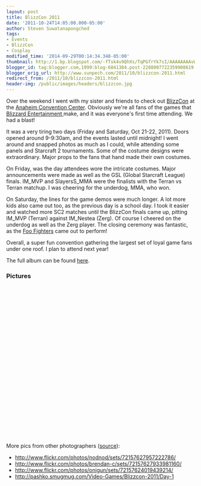 ```yaml
---
layout: post
title: BlizzCon 2011
date: '2011-10-24T14:05:00.000-05:00'
author: Steven Suwatanapongched
tags:
- Events
- BlizzCon
- Cosplay
modified_time: '2014-09-29T00:14:34.348-05:00'
thumbnail: http://1.bp.blogspot.com/-fTsk4v9QhXs/TqPGfrYk7sI/AAAAAAAAvWk/SPPRltqrxnA/s600/2011-10-21+at+09-12-36.jpg
blogger_id: tag:blogger.com,1999:blog-6841384.post-2288007722359908619
blogger_orig_url: http://www.sunpech.com/2011/10/blizzcon-2011.html
redirect_from: /2011/10/blizzcon-2011.html
header-img: /public/images/headers/blizzcon.jpg
---
```


Over the weekend I went with my sister and friends to check out <a href="http://www.blizzcon.com/">BlizzCon</a>&nbsp;at the <a href="http://www.anaheimconventioncenter.com/">Anaheim Convention Center</a>. Obviously we're all fans of the games that <a href="http://www.blizzard.com/">Blizzard Entertainment </a>make, and it was everyone's first time attending. We had a blast!

It was a very tiring two days (Friday and Saturday, Oct 21-22, 2011). Doors opened around 9-9:30am, and the events lasted until midnight! I went around and snapped photos as much as I could, while attending some panels and Starcraft 2 tournaments. Some of the costume designs were extraordinary.&nbsp;Major props to the fans that hand made their own costumes.

On Friday, was the day attendees wore the intricate costumes. Major announcements were made as well as the GSL (Global Starcraft League) finals. IM_MVP and SlayersS_MMA were the finalists with the Terran vs Terran matchup. I was cheering for the underdog, MMA, who won.

On Saturday, the lines for the game demos were much longer. A lot more kids also came out too, as the previous day is a school day. I took it easier and watched more SC2 matches until the BlizzCon finals came up, pitting IM_MVP (Terran) against IM_Nestea (Zerg). Of course I cheered on the underdog as well as the Zerg player. The closing ceremony was fantastic, as the <a href="http://www.foofighters.com/us/home">Foo Fighters</a> came out to perform!

Overall, a super fun convention gathering the largest set of loyal game fans under one roof. I plan to attend next year!

The full album can be found <a href="https://picasaweb.google.com/sunpech/2011BlizzCon?authuser=0&amp;feat=directlink">here</a>.

### Pictures

<a href="http://1.bp.blogspot.com/-fTsk4v9QhXs/TqPGfrYk7sI/AAAAAAAAvWk/SPPRltqrxnA/s600/2011-10-21+at+09-12-36.jpg"><img alt=""   border="0"  src="http://1.bp.blogspot.com/-fTsk4v9QhXs/TqPGfrYk7sI/AAAAAAAAvWk/SPPRltqrxnA/s600/2011-10-21+at+09-12-36.jpg"  /></a>

<a href="http://1.bp.blogspot.com/-GuK6cN_I6EA/TqPGQyb7ngI/AAAAAAAAvV4/fnDuTKOWP7U/s600/2011-10-20+at+23-42-10.jpg"><img alt=""   border="0"  src="http://1.bp.blogspot.com/-GuK6cN_I6EA/TqPGQyb7ngI/AAAAAAAAvV4/fnDuTKOWP7U/s600/2011-10-20+at+23-42-10.jpg"  /></a>

<a href="http://2.bp.blogspot.com/-VoRzOYNry10/TqPGV6aPQcI/AAAAAAAAvWI/HU4fWoJ7-WU/s600/2011-10-21+at+08-58-26.jpg"><img alt=""   border="0"  src="http://2.bp.blogspot.com/-VoRzOYNry10/TqPGV6aPQcI/AAAAAAAAvWI/HU4fWoJ7-WU/s600/2011-10-21+at+08-58-26.jpg"  /></a>

<a href="http://2.bp.blogspot.com/-MiLB3GqT6k4/TqPGgAsKSKI/AAAAAAAAvWo/PONolS4Ozjo/s600/2011-10-21+at+09-12-38.jpg"><img alt=""   border="0"  src="http://2.bp.blogspot.com/-MiLB3GqT6k4/TqPGgAsKSKI/AAAAAAAAvWo/PONolS4Ozjo/s600/2011-10-21+at+09-12-38.jpg"  /></a>

<a href="http://2.bp.blogspot.com/-I40A3Gpe6FU/TqPGtazLkzI/AAAAAAAAvXU/WjgxgNyNpXY/s600/2011-10-21+at+09-19-12.jpg"><img alt=""   border="0"  src="http://2.bp.blogspot.com/-I40A3Gpe6FU/TqPGtazLkzI/AAAAAAAAvXU/WjgxgNyNpXY/s600/2011-10-21+at+09-19-12.jpg"  /></a>

<a href="http://1.bp.blogspot.com/-GTQ1dXQaMmY/TqPGyUV7ebI/AAAAAAAAvXk/PX6yZU6Hwj4/s600/2011-10-21+at+09-20-40.jpg"><img alt=""   border="0"  src="http://1.bp.blogspot.com/-GTQ1dXQaMmY/TqPGyUV7ebI/AAAAAAAAvXk/PX6yZU6Hwj4/s600/2011-10-21+at+09-20-40.jpg"  /></a>

<a href="http://4.bp.blogspot.com/-m3vV64eYp94/TqPG6YVJAZI/AAAAAAAAvYE/3KJKVjCUjeE/s600/2011-10-21+at+09-46-01.jpg"><img alt=""   border="0"  src="http://4.bp.blogspot.com/-m3vV64eYp94/TqPG6YVJAZI/AAAAAAAAvYE/3KJKVjCUjeE/s600/2011-10-21+at+09-46-01.jpg"  /></a>

<a href="http://2.bp.blogspot.com/-ydW0Ai5G31E/TqPHCxZ1o9I/AAAAAAAAvYg/GRcOQMoBSgs/s600/2011-10-21+at+09-48-46.jpg"><img alt=""   border="0"  src="http://2.bp.blogspot.com/-ydW0Ai5G31E/TqPHCxZ1o9I/AAAAAAAAvYg/GRcOQMoBSgs/s600/2011-10-21+at+09-48-46.jpg"  /></a>

<a href="http://4.bp.blogspot.com/-QzvaH4Eh-jc/TqPHlT_mJbI/AAAAAAAAvaQ/7RwaiILFhbQ/s600/2011-10-21+at+09-58-32.jpg"><img alt=""   border="0"  src="http://4.bp.blogspot.com/-QzvaH4Eh-jc/TqPHlT_mJbI/AAAAAAAAvaQ/7RwaiILFhbQ/s600/2011-10-21+at+09-58-32.jpg"  /></a>

<a href="http://2.bp.blogspot.com/-jQEcMk77tZI/TqPIDjME-tI/AAAAAAAAvcM/QmkPZ8UP5KE/s600/2011-10-21+at+11-24-46.jpg"><img alt=""   border="0"  src="http://2.bp.blogspot.com/-jQEcMk77tZI/TqPIDjME-tI/AAAAAAAAvcM/QmkPZ8UP5KE/s600/2011-10-21+at+11-24-46.jpg"  /></a>

<a href="http://4.bp.blogspot.com/-8Xjv-Vxafac/TqPI0YpJdTI/AAAAAAAAvfQ/eN_bsvUEuXE/s600/2011-10-21+at+12-12-30.jpg"><img alt=""   border="0"  src="http://4.bp.blogspot.com/-8Xjv-Vxafac/TqPI0YpJdTI/AAAAAAAAvfQ/eN_bsvUEuXE/s600/2011-10-21+at+12-12-30.jpg"  /></a>

<a href="http://1.bp.blogspot.com/-NRFpaQy7DUs/TqPJSB8jYVI/AAAAAAAAvgs/CPRcOyX2IKk/s600/2011-10-21+at+12-34-46.jpg"><img alt=""   border="0"  src="http://1.bp.blogspot.com/-NRFpaQy7DUs/TqPJSB8jYVI/AAAAAAAAvgs/CPRcOyX2IKk/s600/2011-10-21+at+12-34-46.jpg"  /></a>

<a href="http://2.bp.blogspot.com/-kgYLG_cJx9E/TqPKO2TV_TI/AAAAAAAAvj0/pa3pc-9RJSI/s600/2011-10-21+at+14-22-19.jpg"><img alt=""   border="0"  src="http://2.bp.blogspot.com/-kgYLG_cJx9E/TqPKO2TV_TI/AAAAAAAAvj0/pa3pc-9RJSI/s600/2011-10-21+at+14-22-19.jpg"  /></a>

<a href="http://2.bp.blogspot.com/-aj6yAbMCH14/TqPKjjhQAhI/AAAAAAAAvk0/98vCHnmp3RM/s600/2011-10-21+at+15-54-01.jpg"><img alt=""   border="0"  src="http://2.bp.blogspot.com/-aj6yAbMCH14/TqPKjjhQAhI/AAAAAAAAvk0/98vCHnmp3RM/s600/2011-10-21+at+15-54-01.jpg"  /></a>

<a href="http://3.bp.blogspot.com/-acaFWFeGN9I/TqPKt4biDVI/AAAAAAAAvlU/pY36UAjDSUk/s600/2011-10-21+at+16-25-09.jpg"><img alt=""   border="0"  src="http://3.bp.blogspot.com/-acaFWFeGN9I/TqPKt4biDVI/AAAAAAAAvlU/pY36UAjDSUk/s600/2011-10-21+at+16-25-09.jpg"  /></a>

<a href="http://2.bp.blogspot.com/-Hw3RM79Gi0k/TqPK-JLAuEI/AAAAAAAAvl8/5a3HX_AyTzs/s600/2011-10-21+at+18-16-09.jpg"><img alt=""   border="0"  src="http://2.bp.blogspot.com/-Hw3RM79Gi0k/TqPK-JLAuEI/AAAAAAAAvl8/5a3HX_AyTzs/s600/2011-10-21+at+18-16-09.jpg"  /></a>

<a href="http://4.bp.blogspot.com/-i6OJu0lRjAc/TqPLZoY4SYI/AAAAAAAAvnY/PRwPNJ8t3oo/s600/2011-10-21+at+18-20-22.jpg"><img alt=""   border="0"  src="http://4.bp.blogspot.com/-i6OJu0lRjAc/TqPLZoY4SYI/AAAAAAAAvnY/PRwPNJ8t3oo/s600/2011-10-21+at+18-20-22.jpg"  /></a>

<a href="http://4.bp.blogspot.com/-rgpNJpztpOc/TqPMdrElfFI/AAAAAAAAvq0/ozx4DTIfUp8/s600/2011-10-21+at+18-27-30.jpg"><img alt=""   border="0"  src="http://4.bp.blogspot.com/-rgpNJpztpOc/TqPMdrElfFI/AAAAAAAAvq0/ozx4DTIfUp8/s600/2011-10-21+at+18-27-30.jpg"  /></a>

<a href="http://3.bp.blogspot.com/-ff7d7jz3u0M/TqPQh5VEPNI/AAAAAAAAv5Y/NtcqNCsydgw/s600/2011-10-21+at+18-53-23.jpg"><img alt=""   border="0"  src="http://3.bp.blogspot.com/-ff7d7jz3u0M/TqPQh5VEPNI/AAAAAAAAv5Y/NtcqNCsydgw/s600/2011-10-21+at+18-53-23.jpg"  /></a>

<a href="http://1.bp.blogspot.com/-b1Hns3M5PkE/TqPQv3qyNdI/AAAAAAAAv6U/d1tPzgckHrE/s600/2011-10-21+at+21-04-41.jpg"><img alt=""   border="0"  src="http://1.bp.blogspot.com/-b1Hns3M5PkE/TqPQv3qyNdI/AAAAAAAAv6U/d1tPzgckHrE/s600/2011-10-21+at+21-04-41.jpg"  /></a>

<a href="http://3.bp.blogspot.com/-jCQKM-rO5fM/TqPRUZzbISI/AAAAAAAAv8k/bGAhZY8CLMw/s600/2011-10-22+at+12-51-35.jpg"><img alt=""   border="0"  src="http://3.bp.blogspot.com/-jCQKM-rO5fM/TqPRUZzbISI/AAAAAAAAv8k/bGAhZY8CLMw/s600/2011-10-22+at+12-51-35.jpg"  /></a>

<a href="http://3.bp.blogspot.com/-XyoMQR-dCE4/TqPRWJ-yFOI/AAAAAAAAv8o/ctExC-qvilE/s600/2011-10-22+at+13-07-21.jpg"><img alt=""   border="0"  src="http://3.bp.blogspot.com/-XyoMQR-dCE4/TqPRWJ-yFOI/AAAAAAAAv8o/ctExC-qvilE/s600/2011-10-22+at+13-07-21.jpg"  /></a>

<a href="http://3.bp.blogspot.com/-T6prP5hyvzU/TqPRZJiermI/AAAAAAAAv8w/4k8FIKgkVQc/s600/2011-10-22+at+13-08-29.jpg"><img alt=""   border="0"  src="http://3.bp.blogspot.com/-T6prP5hyvzU/TqPRZJiermI/AAAAAAAAv8w/4k8FIKgkVQc/s600/2011-10-22+at+13-08-29.jpg"  /></a>

<a href="http://3.bp.blogspot.com/-2yxj6759-6s/TqPRd7PnXQI/AAAAAAAAv88/9zu8VuacWbk/s600/2011-10-22+at+13-10-32.jpg"><img alt=""   border="0"  src="http://3.bp.blogspot.com/-2yxj6759-6s/TqPRd7PnXQI/AAAAAAAAv88/9zu8VuacWbk/s600/2011-10-22+at+13-10-32.jpg"  /></a>

<a href="http://3.bp.blogspot.com/-UmlRUOqzghM/TqPRhlzlQEI/AAAAAAAAv9I/hpQY30xvqG4/s600/2011-10-22+at+13-12-21.jpg"><img alt=""   border="0"  src="http://3.bp.blogspot.com/-UmlRUOqzghM/TqPRhlzlQEI/AAAAAAAAv9I/hpQY30xvqG4/s600/2011-10-22+at+13-12-21.jpg"  /></a>

<a href="http://4.bp.blogspot.com/-JC8QctvgTjE/TqPSGRBe4-I/AAAAAAAAv_U/O1DQQ8CAuMY/s600/2011-10-22+at+18-14-29.jpg"><img alt=""   border="0"  src="http://4.bp.blogspot.com/-JC8QctvgTjE/TqPSGRBe4-I/AAAAAAAAv_U/O1DQQ8CAuMY/s600/2011-10-22+at+18-14-29.jpg"  /></a>

<a href="http://2.bp.blogspot.com/-eoaA1dIO8kw/TqPSVnDfUQI/AAAAAAAAwAk/M-Q4iycL4BA/s600/2011-10-22+at+19-32-48.jpg"><img alt=""   border="0"  src="http://2.bp.blogspot.com/-eoaA1dIO8kw/TqPSVnDfUQI/AAAAAAAAwAk/M-Q4iycL4BA/s600/2011-10-22+at+19-32-48.jpg"  /></a>

<a href="http://1.bp.blogspot.com/-z85Qv-dHRWA/TqPSiCNM6SI/AAAAAAAAwBg/35l57H1LTRc/s600/2011-10-22+at+19-52-57.jpg"><img alt=""   border="0"  src="http://1.bp.blogspot.com/-z85Qv-dHRWA/TqPSiCNM6SI/AAAAAAAAwBg/35l57H1LTRc/s600/2011-10-22+at+19-52-57.jpg"  /></a>

<a href="http://3.bp.blogspot.com/-dlhZPvqMA18/TqPS0hUwmPI/AAAAAAAAwC0/BrsLsG1XdC4/s600/2011-10-22+at+21-04-10.jpg"><img alt=""   border="0"  src="http://3.bp.blogspot.com/-dlhZPvqMA18/TqPS0hUwmPI/AAAAAAAAwC0/BrsLsG1XdC4/s600/2011-10-22+at+21-04-10.jpg"  /></a>

<a href="http://1.bp.blogspot.com/-gBNFt1UclYQ/TqPSvSUGDRI/AAAAAAAAwCY/dC-zYUyf_rM/s600/2011-10-22+at+20-34-09.jpg"><img alt=""   border="0"  src="http://1.bp.blogspot.com/-gBNFt1UclYQ/TqPSvSUGDRI/AAAAAAAAwCY/dC-zYUyf_rM/s600/2011-10-22+at+20-34-09.jpg"  /></a>


More pics from other photographers (<a href="http://us.battle.net/blizzcon/en/blog/3749104/BlizzCon_2011_We_Want_Your_Photos-10_25_2011#blog">source</a>):

<ul>
  <li><a href="http://www.flickr.com/photos/nodnod/sets/72157627957222786/">http://www.flickr.com/photos/nodnod/sets/72157627957222786/</a></li>
  <li><a href="http://www.flickr.com/photos/brendan-c/sets/72157627933981160/">http://www.flickr.com/photos/brendan-c/sets/72157627933981160/</a></li>
  <li><a href="http://www.flickr.com/photos/onigun/sets/72157624019439214/">http://www.flickr.com/photos/onigun/sets/72157624019439214/</a></li>
  <li><a href="http://pashko.smugmug.com/Video-Games/Blizzcon-2011/Day-1">http://pashko.smugmug.com/Video-Games/Blizzcon-2011/Day-1</a></li>
</ul>
